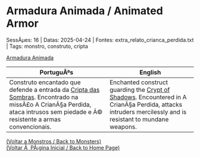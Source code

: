 ﻿
# Armadura Animada / Animated Armor

SessÃµes: 16 | Datas: 2025-04-24 | Fontes: extra_relato_crianca_perdida.txt | Tags: monstro, construto, cripta

[Armadura Animada](armadura_animada.png)

| PortuguÃªs | English |
|-----------|---------|
| Construto encantado que defende a entrada da [Cripta das Sombras](cripta_das_sombras.md). Encontrado na missÃ£o A CrianÃ§a Perdida, ataca intrusos sem piedade e Ã© resistente a armas convencionais. | Enchanted construct guarding the [Crypt of Shadows](cripta_das_sombras.md). Encountered in A CrianÃ§a Perdida, attacks intruders mercilessly and is resistant to mundane weapons. |

[(Voltar a Monstros / Back to Monsters)](monstros.md)  
[(Voltar Ã  PÃ¡gina Inicial / Back to Home Page)](../../home.md)


























